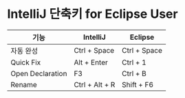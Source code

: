 # IntelliJ 단축키 for Eclipse User

|기능|IntelliJ|Eclipse|
|---|----|----|
|자동 완성 |Ctrl + Space | Ctrl + Space | 
|Quick Fix |Alt + Enter | Ctrl + 1 | 
|Open Declaration|F3 | Ctrl + B | 
|Rename|Ctrl + Alt + R | Shift + F6 | 


